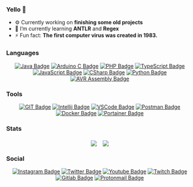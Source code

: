 ### Yello 👋

- ⚙️ Currently working on **finishing some old projects**
- 🌱 I’m currently learning **ANTLR** and **Regex**
- ⚡ Fun fact: **The first computer virus was created in 1983.**

### Languages
<div align="center">
  
  [![Java Badge](https://img.shields.io/badge/Java-DB380E?style=for-the-badge&logo=openjdk&logoColor=white)](https://openjdk.java.net)
  [![Arduino C Badge](https://img.shields.io/badge/Arduino%20C-008184?style=for-the-badge&logo=arduino&logoColor=white)](https://www.arduino.cc)
  [![PHP Badge](https://img.shields.io/badge/PHP-787CB5?style=for-the-badge&logo=php&logoColor=white)](https://www.php.net)
  [![TypeScript Badge](https://img.shields.io/badge/TypeScript-007ACC?style=for-the-badge&logo=typescript&logoColor=white)](https://www.typescriptlang.org)
  [![JavaScript Badge](https://img.shields.io/badge/JavaScript-F0DB4F?style=for-the-badge&logo=javascript&logoColor=333333)](https://www.javascript.com)
  [![CSharp Badge](https://img.shields.io/badge/C%23-178600?style=for-the-badge&logo=csharp&logoColor=white)](https://dotnet.microsoft.com)
  [![Python Badge](https://img.shields.io/badge/Python-306998?style=for-the-badge&logo=python&logoColor=white)](https://www.python.org)
  [![AVR Assembly Badge](https://img.shields.io/badge/AVR%20Assembly-A13E00?style=for-the-badge&logo=plex&logoColor=white)](https://github.com/chocoearly44)
  
</div>

### Tools
<div align="center">
  
  [![GIT Badge](https://img.shields.io/badge/Git-F05032?style=for-the-badge&logo=git&logoColor=white)](https://git-scm.com)
  [![Intellij Badge](https://img.shields.io/badge/Intellij%20IDEA-9C5DC0?style=for-the-badge&logo=intellij%20idea&logoColor=white)](https://www.jetbrains.com/idea)
  [![VSCode Badge](https://img.shields.io/badge/Visual_Studio_Code-007ACC?style=for-the-badge&logo=visual%20studio%20code&logoColor=white)](https://code.visualstudio.com)
  [![Postman Badge](https://img.shields.io/badge/Postman-FF6C37?style=for-the-badge&logo=postman&logoColor=white)](https://www.postman.com)
  [![Docker Badge](https://img.shields.io/badge/Docker-2496ED?style=for-the-badge&logo=docker&logoColor=white)](https://www.docker.com)
  [![Portainer Badge](https://img.shields.io/badge/Portainer-13BEF9?style=for-the-badge&logo=portainer&logoColor=white)](https://www.portainer.io)
  
</div>

### Stats
<div align="center">
  
  <img align="middle" src="https://github-readme-stats.vercel.app/api/top-langs/?username=chocoearly44&theme=dark">
  &nbsp;&nbsp;
  <img align="middle" src="https://github-readme-stats.vercel.app/api?username=chocoearly44&show_icons=true&theme=dark">
  
</div>

### Social
<div align="center">
  
  [![Instagram Badge](https://img.shields.io/badge/Instagram-E4405F?style=for-the-badge&logo=instagram&logoColor=white)](https://www.instagram.com/chocoearly44)
  [![Twitter Badge](https://img.shields.io/badge/Twitter-1DA1F2?style=for-the-badge&logo=twitter&logoColor=white)](https://twitter.com/chocoearly44)
  [![Youtube Badge](https://img.shields.io/badge/Youtube-FF0000?style=for-the-badge&logo=youtube&logoColor=white)](https://www.youtube.com/channel/UCJzxD2x2j6Yv-cvdCIVLnbQ)
  [![Twitch Badge](https://img.shields.io/badge/Twitch-9146FF?style=for-the-badge&logo=twitch&logoColor=white)](https://www.twitch.tv/chocoearly44)
  [![Gitlab Badge](https://img.shields.io/badge/GitLab-282961?style=for-the-badge&logo=gitlab&logoColor=white)](https://gitlab.com/chocoearly44)
  [![Protonmail Badge](https://img.shields.io/badge/chocoearly44@proton.me-8B89CC?style=for-the-badge&logo=protonmail&logoColor=white)](mailto:chocoearly44@proton.me)
  
</div>
